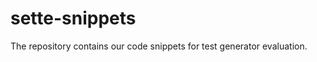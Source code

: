 sette-snippets
==============
The repository contains our code snippets for test generator evaluation.
